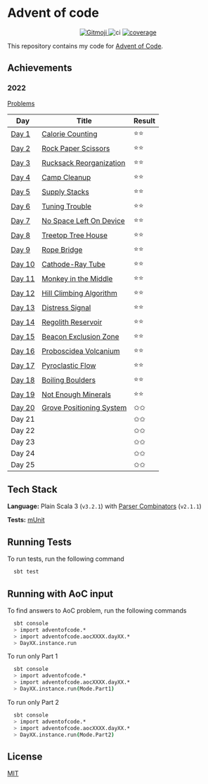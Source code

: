 # Advent of code

<p align="center">
	<a href="https://gitmoji.dev">
		<img src="https://img.shields.io/badge/gitmoji-%20😜%20😍-FFDD67.svg?style=flat-square"
			 alt="Gitmoji">
	</a>
    <img src="https://github.com/rlemaitre-ledger/advent-of-code-2022/actions/workflows/ci.yml/badge.svg" alt="ci">
    <a href="https://codecov.io/gh/rlemaitre-ledger/advent-of-code-2022">
        <img src="https://codecov.io/gh/rlemaitre-ledger/advent-of-code-2022/branch/main/graph/badge.svg?token=5XW9EJ5SBD" alt="coverage"/>
    </a>
</p>

This repository contains my code for [Advent of Code](https://adventofcode.com/).

## Achievements

### 2022

[Problems](https://adventofcode.com/2022)

| Day                                                             | Title                                                             | Result |
|-----------------------------------------------------------------|-------------------------------------------------------------------|--------|
| [Day 1 ](src/main/scala/adventofcode/aoc2022/day01/Day01.scala) | [ Calorie Counting](https://adventofcode.com/2022/day/1)          | ⭐️⭐️   |
| [Day 2 ](src/main/scala/adventofcode/aoc2022/day02/Day02.scala) | [Rock Paper Scissors](https://adventofcode.com/2022/day/2)        | ⭐️⭐️   |
| [Day 3 ](src/main/scala/adventofcode/aoc2022/day03/Day03.scala) | [Rucksack Reorganization](https://adventofcode.com/2022/day/3)    | ⭐️⭐️   |
| [Day 4 ](src/main/scala/adventofcode/aoc2022/day04/Day04.scala) | [Camp Cleanup](https://adventofcode.com/2022/day/4)               | ⭐️⭐️   |
| [Day 5 ](src/main/scala/adventofcode/aoc2022/day05/Day05.scala) | [Supply Stacks](https://adventofcode.com/2022/day/5)              | ⭐️⭐️   |
| [Day 6 ](src/main/scala/adventofcode/aoc2022/day06/Day06.scala) | [Tuning Trouble](https://adventofcode.com/2022/day/6)             | ⭐️⭐️   |
| [Day 7 ](src/main/scala/adventofcode/aoc2022/day07/Day07.scala) | [No Space Left On Device](https://adventofcode.com/2022/day/7)    | ⭐️⭐️   |
| [Day 8 ](src/main/scala/adventofcode/aoc2022/day08/Day08.scala) | [Treetop Tree House](https://adventofcode.com/2022/day/8)         | ⭐️⭐️   |
| [Day 9 ](src/main/scala/adventofcode/aoc2022/day09/Day09.scala) | [Rope Bridge](https://adventofcode.com/2022/day/9)                | ⭐️⭐️   |
| [Day 10](src/main/scala/adventofcode/aoc2022/day10/Day10.scala) | [Cathode-Ray Tube](https://adventofcode.com/2022/day/10)          | ⭐️⭐️   |
| [Day 11](src/main/scala/adventofcode/aoc2022/day11/Day11.scala) | [Monkey in the Middle](https://adventofcode.com/2022/day/11)      | ⭐️⭐️   |
| [Day 12](src/main/scala/adventofcode/aoc2022/day12/Day12.scala) | [Hill Climbing Algorithm](https://adventofcode.com/2022/day/12)   | ⭐️⭐️   |
| [Day 13](src/main/scala/adventofcode/aoc2022/day13/Day13.scala) | [Distress Signal](https://adventofcode.com/2022/day/13)           | ⭐️⭐️   |
| [Day 14](src/main/scala/adventofcode/aoc2022/day14/Day14.scala) | [Regolith Reservoir](https://adventofcode.com/2022/day/14)        | ⭐️⭐️   |
| [Day 15](src/main/scala/adventofcode/aoc2022/day15/Day15.scala) | [Beacon Exclusion Zone](https://adventofcode.com/2022/day/15)     | ⭐️⭐️   |
| [Day 16](src/main/scala/adventofcode/aoc2022/day16/Day16.scala) | [Proboscidea Volcanium](https://adventofcode.com/2022/day/16)     | ⭐️⭐️   |
| [Day 17](src/main/scala/adventofcode/aoc2022/day17/Day17.scala) | [Pyroclastic Flow](https://adventofcode.com/2022/day/17)          | ⭐️⭐️   |
| [Day 18](src/main/scala/adventofcode/aoc2022/day18/Day18.scala) | [Boiling Boulders](https://adventofcode.com/2022/day/18)          | ⭐️⭐️   |
| [Day 19](src/main/scala/adventofcode/aoc2022/day19/Day19.scala) | [Not Enough Minerals](https://adventofcode.com/2022/day/19)       | ⭐️⭐️   |
| [Day 20](src/main/scala/adventofcode/aoc2022/day20/Day20.scala) | [Grove Positioning System](https://adventofcode.com/2022/day/20)  | ✩✩     |
| Day 21                                                          |                                                                   | ✩✩     |
| Day 22                                                          |                                                                   | ✩✩     |
| Day 23                                                          |                                                                   | ✩✩     |
| Day 24                                                          |                                                                   | ✩✩     |
| Day 25                                                          |                                                                   | ✩✩     |

## Tech Stack

**Language:** Plain Scala 3 (`v3.2.1`) with [Parser Combinators](https://github.com/scala/scala-parser-combinators) (`v2.1.1`)

**Tests:** [mUnit](https://scalameta.org/munit/)

## Running Tests

To run tests, run the following command

```bash
  sbt test
```

## Running with AoC input

To find answers to AoC problem, run the following commands

```bash
  sbt console
  > import adventofcode.*
  > import adventofcode.aocXXXX.dayXX.*
  > DayXX.instance.run
```

To run only Part 1

```bash
  sbt console
  > import adventofcode.*
  > import adventofcode.aocXXXX.dayXX.*
  > DayXX.instance.run(Mode.Part1)
```

To run only Part 2

```bash
  sbt console
  > import adventofcode.*
  > import adventofcode.aocXXXX.dayXX.*
  > DayXX.instance.run(Mode.Part2)
```

## License

[MIT](https://choosealicense.com/licenses/mit/)
